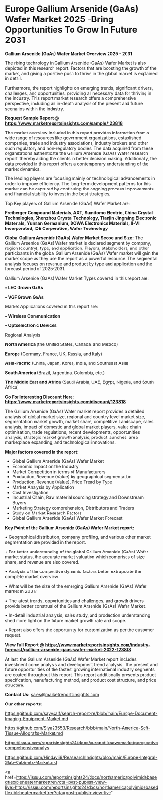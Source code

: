 # Europe Gallium Arsenide (GaAs) Wafer Market 2025 -Bring Opportunities To Grow In Future 2031

<Strong> Gallium Arsenide (GaAs) Wafer Market Overview 2025 - 2031</strong>

The rising technology in Gallium Arsenide (GaAs) Wafer Market is also depicted in this research report. Factors that are boosting the growth of the market, and giving a positive push to thrive in the global market is explained in detail.

Furthermore, the report highlights on emerging trends, significant drivers, challenges, and opportunities, providing all necessary data for thriving in the industry. This report market research offers a comprehensive perspective, including an in-depth analysis of the present and future scenarios within the industry.

<strong>Request Sample Report @ <a href=https://www.marketreportsinsights.com/sample/123818>https://www.marketreportsinsights.com/sample/123818</a></strong>

The market overview included in this report provides information from a wide range of resources like government organizations, established companies, trade and industry associations, industry brokers and other such regulatory and non-regulatory bodies. The data acquired from these organizations authenticate the Gallium Arsenide (GaAs) Wafer research report, thereby aiding the clients in better decision making. Additionally, the data provided in this report offers a contemporary understanding of the market dynamics.

The leading players are focusing mainly on technological advancements in order to improve efficiency. The long-term development patterns for this market can be captured by continuing the ongoing process improvements and financial stability to invest in the best strategies.

Top Key players of Gallium Arsenide (GaAs) Wafer Market are:

<strong>Freiberger Compound Materials, AXT, Sumitomo Electric, China Crystal Technologies, Shenzhou Crystal Technology, Tianjin Jingming Electronic Materials, Yunnan Germanium, DOWA Electronics Materials, II-VI Incorporated, IQE Corporation, Wafer Technology</strong>

<strong><b>Global Gallium Arsenide (GaAs) Wafer Market Scope and Size:</b></strong>
The Gallium Arsenide (GaAs) Wafer market is declared segment by company, region (country), type, and application. Players, stakeholders, and other participants in the global Gallium Arsenide (GaAs) Wafer market will gain the market scope as they use the report as a powerful resource. The segmental analysis focuses on revenue and product by type and application and the forecast period of 2025-2031.

Gallium Arsenide (GaAs) Wafer Market Types covered in this report are:

<strong>• LEC Grown GaAs

• VGF Grown GaAs</strong>

Market Applications covered in this report are:

<strong>• Wireless Communication

• Optoelectronic Devices</strong> 

Regional Analysis

<strong>North America</strong> (the United States, Canada, and Mexico)

<strong>Europe</strong> (Germany, France, UK, Russia, and Italy)

<strong>Asia-Pacific</strong> (China, Japan, Korea, India, and Southeast Asia)

<strong>South America</strong> (Brazil, Argentina, Colombia, etc.)

<strong>The Middle East and Africa</strong> (Saudi Arabia, UAE, Egypt, Nigeria, and South Africa)

<strong>Go For Interesting Discount Here: <a href=https://www.marketreportsinsights.com/discount/123818>https://www.marketreportsinsights.com/discount/123818</a></strong>

The Gallium Arsenide (GaAs) Wafer market report provides a detailed analysis of global market size, regional and country-level market size, segmentation market growth, market share, competitive Landscape, sales analysis, impact of domestic and global market players, value chain optimization, trade regulations, recent developments, opportunities analysis, strategic market growth analysis, product launches, area marketplace expanding, and technological innovations.

<strong><b>Major factors covered in the report:</b></strong>
<ul>
  <li>Global Gallium Arsenide (GaAs) Wafer Market </li>
  <li>Economic Impact on the Industry</li>
  <li>Market Competition in terms of Manufacturers</li>
  <li>Production, Revenue (Value) by geographical segmentation</li>
  <li>Production, Revenue (Value), Price Trend by Type</li>
  <li>Market Analysis by Application</li>
  <li>Cost Investigation</li>
  <li>Industrial Chain, Raw material sourcing strategy and Downstream Buyers</li>
  <li>Marketing Strategy comprehension, Distributors and Traders</li>
  <li>Study on Market Research Factors</li>
  <li>Global Gallium Arsenide (GaAs) Wafer Market Forecast</li>
</ul>

<strong><b>Key Point of the Gallium Arsenide (GaAs) Wafer Market report:</b></strong>

• Geographical distribution, company profiling, and various other market segmentation are provided in the report.

• For better understanding of the global Gallium Arsenide (GaAs) Wafer market status, the accurate market valuation which comprises of size, share, and revenue are also covered.

• Analysis of the competitive dynamic factors better extrapolate the complete market overview

• What will be the size of the emerging Gallium Arsenide (GaAs) Wafer market in 2031?

• The latest trends, opportunities and challenges, and growth drivers provide better construal of the Gallium Arsenide (GaAs) Wafer Market.

• In-detail industrial analysis, sales study, and production understanding shed more light on the future market growth rate and scope.

• Report also offers the opportunity for customization as per the customer request.

<strong><b>View Full Report @ <a href=https://www.marketreportsinsights.com/industry-forecast/gallium-arsenide-gaas-wafer-market-2022-123818>https://www.marketreportsinsights.com/industry-forecast/gallium-arsenide-gaas-wafer-market-2022-123818</a></b></strong>


At last, the Gallium Arsenide (GaAs) Wafer Market report includes investment come analysis and development trend analysis. The present and future opportunities of the fastest growing international industry segments are coated throughout this report. This report additionally presents product specification, manufacturing method, and product cost structure, and price structure.

<strong>Contact Us:</strong>
sales@marketreportsinsights.com

<strong>Our other reports:</strong>

<a href=https://github.com/sayysaif/search-report-re/blob/main/Europe-Document-Imaging-Equipment-Market.md>https://github.com/sayysaif/search-report-re/blob/main/Europe-Document-Imaging-Equipment-Market.md</a>

<a href=https://github.com/Siya23553/Research/blob/main/North-America-Soft-Tissue-Allografts-Market.md>https://github.com/Siya23553/Research/blob/main/North-America-Soft-Tissue-Allografts-Market.md</a>

<a href=https://issuu.com/reportsinsights24/docs/europetilesawsmarketperspectivecomprehensiveanalys>https://issuu.com/reportsinsights24/docs/europetilesawsmarketperspectivecomprehensiveanalys</a>

<a href=https://github.com/Hindavii9/ReasearchInsights/blob/main/Europe-Integral-Slab-Cabinets-Market.md>https://github.com/Hindavii9/ReasearchInsights/blob/main/Europe-Integral-Slab-Cabinets-Market.md</a>

<a href=https://issuu.com/reportsinsights24/docs/northamericapolyimidebasedflexibleheatermarkettren?cta=post-publish-view-live>https://issuu.com/reportsinsights24/docs/northamericapolyimidebasedflexibleheatermarkettren?cta=post-publish-view-live</a>"
